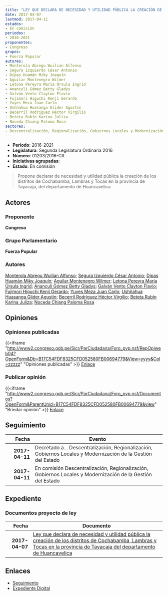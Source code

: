 ```yaml
---
title: "LEY QUE DECLARA DE NECESIDAD Y UTILIDAD PÚBLICA LA CREACIÓN DE LOS DISTRITOS DE COCHABAMBA, LAMBRAS Y TOCAS EN LA PROVINCIA DE TAYACAJA DEL DEPARTAMENTO DE HUANCAVELICA"
date: 2017-04-07
lastmod: 2017-04-11
estados:
- En comisión
periodos:
- 2016-2021
proponentes:
- Congreso
grupos:
- Fuerza Popular
autores:
- Monterola Abregu Wuilian Alfonso
- Segura Izquierdo César Antonio
- Dipas Huamán Miky Joaquín
- Aguilar Montenegro Wilmer
- Letona Pereyra María Úrsula Ingrid
- Ananculi Gómez Betty Gladys
- Galván Vento Clayton Flavio
- Fujimori Higuchi Kenji Gerardo
- Yuyes Meza Juan Carlo
- Ushñahua Huasanga Glider Agustín
- Becerril Rodríguez Héctor Virgilio
- Beteta Rubín Karina Juliza
- Noceda Chiang Paloma Rosa
sectores:
- Descentralización, Regionalización, Gobiernos Locales y Modernización de la Gestión del Estado
---
```

- **Periodo**: 2016-2021
- **Legislatura**: Segunda Legislatura Ordinaria 2016
- **Número**: 01203/2016-CR
- **Iniciativas agrupadas**: 
- **Estado**: En comisión

> Propone declarar de necesidad y utilidad pública la creación de los distritos de Cochabamba, Lambras y Tocas en la provincia de Tayacaja, del departamento de Huancavelica


## Actores

### Proponente

**Congreso**

### Grupo Parlamentario

**Fuerza Popular**

### Autores

[Monterola Abregu Wuilian Alfonso](mailto:mailto:wmonterola@congreso.gob.pe); [Segura Izquierdo César Antonio](mailto:mailto:csegura@congreso.gob.pe); [Dipas Huamán Miky Joaquín](mailto:mailto:mdipas@congreso.gob.pe); [Aguilar Montenegro Wilmer](mailto:mailto:waguilar@congreso.gob.pe); [Letona Pereyra María Úrsula Ingrid](mailto:mailto:mletona@congreso.gob.pe); [Ananculi Gómez Betty Gladys](mailto:mailto:bananculi@congreso.gob.pe); [Galván Vento Clayton Flavio](mailto:mailto:cgalvan@congreso.gob.pe); [Fujimori Higuchi Kenji Gerardo](mailto:mailto:kfujimorih@congreso.gob.pe); [Yuyes Meza Juan Carlo](mailto:mailto:jyuyes@congreso.gob.pe); [Ushñahua Huasanga Glider Agustín](mailto:mailto:gushnahua@congreso.gob.pe); [Becerril Rodríguez Héctor Virgilio](mailto:mailto:hbecerril@congreso.gob.pe); [Beteta Rubín Karina Juliza](mailto:mailto:kbeteta@congreso.gob.pe); [Noceda Chiang Paloma Rosa](mailto:mailto:pnoceda@congreso.gob.pe)

## Opiniones

### Opiniones publicadas

{{<iframe "http://www2.congreso.gob.pe/Sicr/ParCiudadana/Foro_pvp.nsf/RepOpiweb04?OpenForm&Db=B17C54FDF8325CFD052580FB00694779&View=yyyy&Col=zzzzz" "Opiniones publicadas" >}}
[Enlace](http://www2.congreso.gob.pe/Sicr/ParCiudadana/Foro_pvp.nsf/RepOpiweb04?OpenForm&Db=B17C54FDF8325CFD052580FB00694779&View=yyyy&Col=zzzzz)

### Publicar opinión

{{<iframe "http://www2.congreso.gob.pe/Sicr/ParCiudadana/Foro_pvp.nsf/Documentos?OpenForm&ParentUnid=B17C54FDF8325CFD052580FB00694779&view" "Brindar opinión" >}}
[Enlace](http://www2.congreso.gob.pe/Sicr/ParCiudadana/Foro_pvp.nsf/Documentos?OpenForm&ParentUnid=B17C54FDF8325CFD052580FB00694779&view)


## Seguimiento

| Fecha | Evento |
|------:|--------|
| **2017-04-11** | Decretado a... Descentralización, Regionalización, Gobiernos Locales y Modernización de la Gestión del Estado |
| **2017-04-11** | En comisión Descentralización, Regionalización, Gobiernos Locales y Modernización de la Gestión del Estado |

## Expediente

### Documentos proyecto de ley

| Fecha | Documento |
|------:|-----------|
| **2017-04-07** | [Ley que declara de necesidad y utilidad pública la creación de los distritos de Cochabamba, Lambras y Tocas en la provincia de Tayacaja del departamento de Huancavelica](http://www.leyes.congreso.gob.pe/Documentos/2016_2021/Proyectos_de_Ley_y_de_Resoluciones_Legislativas/PL0120320170407.pdf) |

## Enlaces

- [Seguimiento](http://www2.congreso.gob.pe/Sicr/TraDocEstProc/CLProLey2016.nsf/f7fff46988ca05b1052578e100829cc7/b3eaf5b206e9f5d8052580fb005d4721?OpenDocument)
- [Expediente Digital](http://www2.congreso.gob.pe/Sicr/TraDocEstProc/CLProLey2016.nsf/f7fff46988ca05b1052578e100829cc7/b3eaf5b206e9f5d8052580fb005d4721?OpenDocument&Click=05257FB7005EB655.eb71d0cf91d8294e05256cdf006b5706/$Body/0.1C6C)

